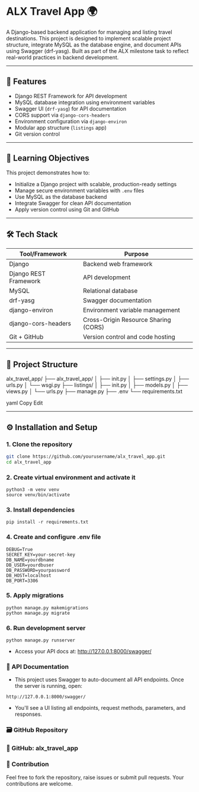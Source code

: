# ALX Travel App 🌍

A Django-based backend application for managing and listing travel destinations. This project is designed to implement scalable project structure, integrate MySQL as the database engine, and document APIs using Swagger (drf-yasg). Built as part of the ALX milestone task to reflect real-world practices in backend development.

---

## 🚀 Features

- Django REST Framework for API development
- MySQL database integration using environment variables
- Swagger UI (`drf-yasg`) for API documentation
- CORS support via `django-cors-headers`
- Environment configuration via `django-environ`
- Modular app structure (`listings` app)
- Git version control

---

## 🧠 Learning Objectives

This project demonstrates how to:

- Initialize a Django project with scalable, production-ready settings
- Manage secure environment variables with `.env` files
- Use MySQL as the database backend
- Integrate Swagger for clean API documentation
- Apply version control using Git and GitHub

---

## 🛠️ Tech Stack

| Tool/Framework     | Purpose                                 |
|--------------------|------------------------------------------|
| Django             | Backend web framework                   |
| Django REST Framework | API development                     |
| MySQL              | Relational database                     |
| drf-yasg           | Swagger documentation                   |
| django-environ     | Environment variable management         |
| django-cors-headers| Cross-Origin Resource Sharing (CORS)    |
| Git + GitHub       | Version control and code hosting        |

---

## 🧩 Project Structure

alx_travel_app/
├── alx_travel_app/
│ ├── init.py
│ ├── settings.py
│ ├── urls.py
│ └── wsgi.py
├── listings/
│ ├── init.py
│ ├── models.py
│ ├── views.py
│ └── urls.py
├── manage.py
├── .env
└── requirements.txt

yaml
Copy
Edit

---

## ⚙️ Installation and Setup

### 1. Clone the repository
```bash
git clone https://github.com/yourusername/alx_travel_app.git
cd alx_travel_app
```
### 2. Create virtual environment and activate it
```
python3 -m venv venv
source venv/bin/activate
```
### 3. Install dependencies
```
pip install -r requirements.txt
```
### 4. Create and configure .env file
```
DEBUG=True
SECRET_KEY=your-secret-key
DB_NAME=yourdbname
DB_USER=yourdbuser
DB_PASSWORD=yourpassword
DB_HOST=localhost
DB_PORT=3306
```
### 5. Apply migrations
```
python manage.py makemigrations
python manage.py migrate
```
### 6. Run development server
```
python manage.py runserver
```
- Access your API docs at: http://127.0.0.1:8000/swagger/

### 📄 API Documentation
- This project uses Swagger to auto-document all API endpoints. Once the server is running, open:
```
http://127.0.0.1:8000/swagger/
```
- You'll see a UI listing all endpoints, request methods, parameters, and responses.

### 🗃️ GitHub Repository
### 🔗 GitHub: alx_travel_app

### 🤝 Contribution
Feel free to fork the repository, raise issues or submit pull requests. Your contributions are welcome.

